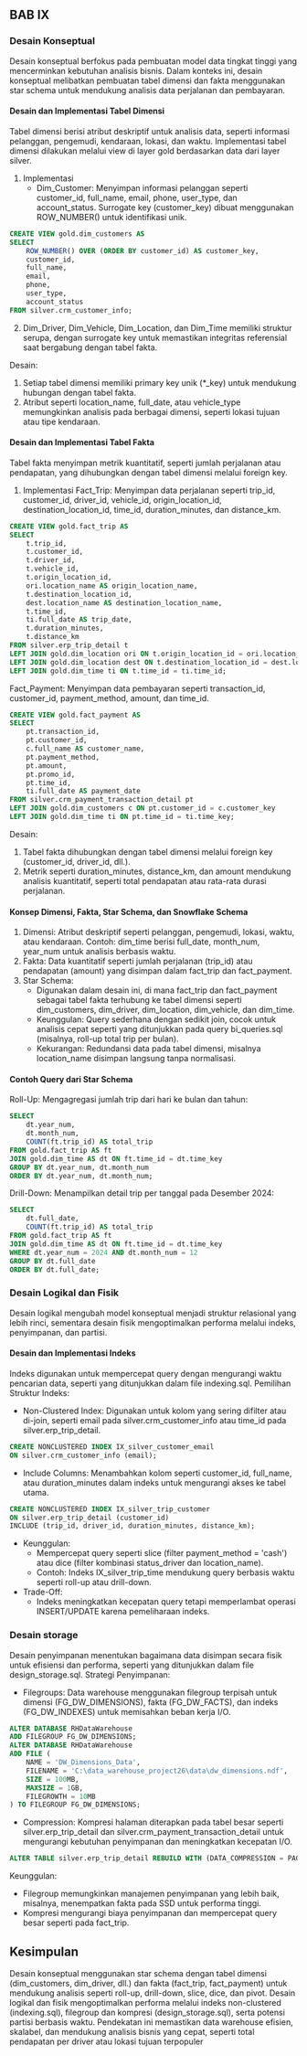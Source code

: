 ## BAB IX
### Desain Konseptual
Desain konseptual berfokus pada pembuatan model data tingkat tinggi yang mencerminkan kebutuhan analisis bisnis. Dalam konteks ini, desain konseptual melibatkan pembuatan tabel dimensi dan fakta menggunakan star schema untuk mendukung analisis data perjalanan dan pembayaran.

#### Desain dan Implementasi Tabel Dimensi
Tabel dimensi berisi atribut deskriptif untuk analisis data, seperti informasi pelanggan, pengemudi, kendaraan, lokasi, dan waktu. Implementasi tabel dimensi dilakukan melalui view di layer gold berdasarkan data dari layer silver.
1. Implementasi
    - Dim_Customer: Menyimpan informasi pelanggan seperti customer_id, full_name, email, phone, user_type, dan account_status. Surrogate key (customer_key) dibuat menggunakan ROW_NUMBER() untuk identifikasi unik.
```sql
CREATE VIEW gold.dim_customers AS
SELECT 
    ROW_NUMBER() OVER (ORDER BY customer_id) AS customer_key,
    customer_id,
    full_name,
    email,
    phone,
    user_type,
    account_status
FROM silver.crm_customer_info;
```

2. Dim_Driver, Dim_Vehicle, Dim_Location, dan Dim_Time memiliki struktur serupa, dengan surrogate key untuk memastikan integritas referensial saat bergabung dengan tabel fakta.

Desain:
1. Setiap tabel dimensi memiliki primary key unik (*_key) untuk mendukung hubungan dengan tabel fakta.
2. Atribut seperti location_name, full_date, atau vehicle_type memungkinkan analisis pada berbagai dimensi, seperti lokasi tujuan atau tipe kendaraan.

#### Desain dan Implementasi Tabel Fakta
Tabel fakta menyimpan metrik kuantitatif, seperti jumlah perjalanan atau pendapatan, yang dihubungkan dengan tabel dimensi melalui foreign key.
1. Implementasi
Fact_Trip: Menyimpan data perjalanan seperti trip_id, customer_id, driver_id, vehicle_id, origin_location_id, destination_location_id, time_id, duration_minutes, dan distance_km.

```sql
CREATE VIEW gold.fact_trip AS
SELECT
    t.trip_id,
    t.customer_id,
    t.driver_id,
    t.vehicle_id,
    t.origin_location_id,
    ori.location_name AS origin_location_name,
    t.destination_location_id,
    dest.location_name AS destination_location_name,
    t.time_id,
    ti.full_date AS trip_date,
    t.duration_minutes,
    t.distance_km
FROM silver.erp_trip_detail t
LEFT JOIN gold.dim_location ori ON t.origin_location_id = ori.location_id
LEFT JOIN gold.dim_location dest ON t.destination_location_id = dest.location_id
LEFT JOIN gold.dim_time ti ON t.time_id = ti.time_id;
```
Fact_Payment: Menyimpan data pembayaran seperti transaction_id, customer_id, payment_method, amount, dan time_id.
```sql
CREATE VIEW gold.fact_payment AS
SELECT
    pt.transaction_id,
    pt.customer_id,
    c.full_name AS customer_name,
    pt.payment_method,
    pt.amount,
    pt.promo_id,
    pt.time_id,
    ti.full_date AS payment_date
FROM silver.crm_payment_transaction_detail pt
LEFT JOIN gold.dim_customers c ON pt.customer_id = c.customer_key
LEFT JOIN gold.dim_time ti ON pt.time_id = ti.time_key;
```
Desain:
1. Tabel fakta dihubungkan dengan tabel dimensi melalui foreign key (customer_id, driver_id, dll.).
2. Metrik seperti duration_minutes, distance_km, dan amount mendukung analisis kuantitatif, seperti total pendapatan atau rata-rata durasi perjalanan.

#### Konsep Dimensi, Fakta, Star Schema, dan Snowflake Schema
1. Dimensi: Atribut deskriptif seperti pelanggan, pengemudi, lokasi, waktu, atau kendaraan. Contoh: dim_time berisi full_date, month_num, year_num untuk analisis berbasis waktu.
2. Fakta: Data kuantitatif seperti jumlah perjalanan (trip_id) atau pendapatan (amount) yang disimpan dalam fact_trip dan fact_payment.
3. Star Schema:
    - Digunakan dalam desain ini, di mana fact_trip dan fact_payment sebagai tabel fakta terhubung ke tabel dimensi seperti dim_customers, dim_driver, dim_location, dim_vehicle, dan dim_time.
    - Keunggulan: Query sederhana dengan sedikit join, cocok untuk analisis cepat seperti yang ditunjukkan pada query bi_queries.sql (misalnya, roll-up total trip per bulan).
    - Kekurangan: Redundansi data pada tabel dimensi, misalnya location_name disimpan langsung tanpa normalisasi.

#### Contoh Query dari Star Schema
Roll-Up: Mengagregasi jumlah trip dari hari ke bulan dan tahun:

```sql
SELECT 
    dt.year_num,
    dt.month_num,
    COUNT(ft.trip_id) AS total_trip
FROM gold.fact_trip AS ft
JOIN gold.dim_time AS dt ON ft.time_id = dt.time_key
GROUP BY dt.year_num, dt.month_num
ORDER BY dt.year_num, dt.month_num;
```
Drill-Down: Menampilkan detail trip per tanggal pada Desember 2024:

```sql
SELECT 
    dt.full_date,
    COUNT(ft.trip_id) AS total_trip
FROM gold.fact_trip AS ft
JOIN gold.dim_time AS dt ON ft.time_id = dt.time_key
WHERE dt.year_num = 2024 AND dt.month_num = 12
GROUP BY dt.full_date
ORDER BY dt.full_date;
```

### Desain Logikal dan Fisik
Desain logikal mengubah model konseptual menjadi struktur relasional yang lebih rinci, sementara desain fisik mengoptimalkan performa melalui indeks, penyimpanan, dan partisi.

#### Desain dan Implementasi Indeks
Indeks digunakan untuk mempercepat query dengan mengurangi waktu pencarian data, seperti yang ditunjukkan dalam file indexing.sql.
Pemilihan Struktur Indeks:
- Non-Clustered Index: Digunakan untuk kolom yang sering difilter atau di-join, seperti email pada silver.crm_customer_info atau time_id pada silver.erp_trip_detail.

```sql
CREATE NONCLUSTERED INDEX IX_silver_customer_email 
ON silver.crm_customer_info (email);
```

- Include Columns: Menambahkan kolom seperti customer_id, full_name, atau duration_minutes dalam indeks untuk mengurangi akses ke tabel utama.

```sql
CREATE NONCLUSTERED INDEX IX_silver_trip_customer 
ON silver.erp_trip_detail (customer_id)
INCLUDE (trip_id, driver_id, duration_minutes, distance_km);
```
- Keunggulan:
    - Mempercepat query seperti slice (filter payment_method = 'cash') atau dice (filter kombinasi status_driver dan location_name).
    - Contoh: Indeks IX_silver_trip_time mendukung query berbasis waktu seperti roll-up atau drill-down.
- Trade-Off:
    - Indeks meningkatkan kecepatan query tetapi memperlambat operasi INSERT/UPDATE karena pemeliharaan indeks.

### Desain storage
Desain penyimpanan menentukan bagaimana data disimpan secara fisik untuk efisiensi dan performa, seperti yang ditunjukkan dalam file design_storage.sql.
Strategi Penyimpanan:
- Filegroups: Data warehouse menggunakan filegroup terpisah untuk dimensi (FG_DW_DIMENSIONS), fakta (FG_DW_FACTS), dan indeks (FG_DW_INDEXES) untuk memisahkan beban kerja I/O.

```sql
ALTER DATABASE RHDataWarehouse 
ADD FILEGROUP FG_DW_DIMENSIONS;
ALTER DATABASE RHDataWarehouse
ADD FILE (
    NAME = 'DW_Dimensions_Data',
    FILENAME = 'C:\data_warehouse_project26\data\dw_dimensions.ndf',
    SIZE = 100MB,
    MAXSIZE = 1GB,
    FILEGROWTH = 10MB
) TO FILEGROUP FG_DW_DIMENSIONS;
```

- Compression: Kompresi halaman diterapkan pada tabel besar seperti silver.erp_trip_detail dan silver.crm_payment_transaction_detail untuk mengurangi kebutuhan penyimpanan dan meningkatkan kecepatan I/O.

```sql
ALTER TABLE silver.erp_trip_detail REBUILD WITH (DATA_COMPRESSION = PAGE);
```

Keunggulan:
- Filegroup memungkinkan manajemen penyimpanan yang lebih baik, misalnya, menempatkan fakta pada SSD untuk performa tinggi.
- Kompresi mengurangi biaya penyimpanan dan mempercepat query besar seperti pada fact_trip.

## Kesimpulan
Desain konseptual menggunakan star schema dengan tabel dimensi (dim_customers, dim_driver, dll.) dan fakta (fact_trip, fact_payment) untuk mendukung analisis seperti roll-up, drill-down, slice, dice, dan pivot. Desain logikal dan fisik mengoptimalkan performa melalui indeks non-clustered (indexing.sql), filegroup dan kompresi (design_storage.sql), serta potensi partisi berbasis waktu. Pendekatan ini memastikan data warehouse efisien, skalabel, dan mendukung analisis bisnis yang cepat, seperti total pendapatan per driver atau lokasi tujuan terpopuler